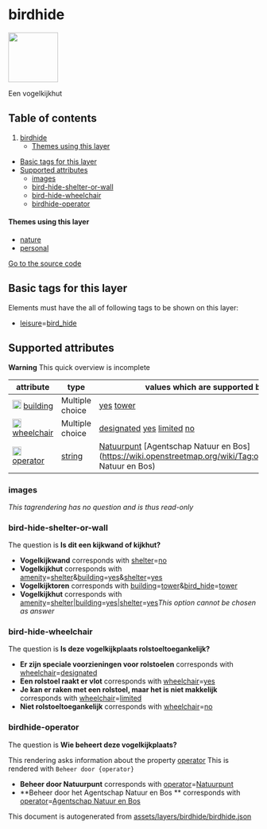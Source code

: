 

 birdhide 
==========



<img src='https://mapcomplete.osm.be/./assets/layers/birdhide/birdhide.svg' height="100px"> 

Een vogelkijkhut




## Table of contents

1. [birdhide](#birdhide)
      * [Themes using this layer](#themes-using-this-layer)
  - [Basic tags for this layer](#basic-tags-for-this-layer)
  - [Supported attributes](#supported-attributes)
    + [images](#images)
    + [bird-hide-shelter-or-wall](#bird-hide-shelter-or-wall)
    + [bird-hide-wheelchair](#bird-hide-wheelchair)
    + [birdhide-operator](#birdhide-operator)










#### Themes using this layer 





  - [nature](https://mapcomplete.osm.be/nature)
  - [personal](https://mapcomplete.osm.be/personal)


[Go to the source code](../assets/layers/birdhide/birdhide.json)



 Basic tags for this layer 
---------------------------



Elements must have the all of following tags to be shown on this layer:



  - <a href='https://wiki.openstreetmap.org/wiki/Key:leisure' target='_blank'>leisure</a>=<a href='https://wiki.openstreetmap.org/wiki/Tag:leisure%3Dbird_hide' target='_blank'>bird_hide</a>




 Supported attributes 
----------------------



**Warning** This quick overview is incomplete



attribute | type | values which are supported by this layer
----------- | ------ | ------------------------------------------
[<img src='https://mapcomplete.osm.be/assets/svg/statistics.svg' height='18px'>](https://taginfo.openstreetmap.org/keys/building#values) [building](https://wiki.openstreetmap.org/wiki/Key:building) | Multiple choice | [](https://wiki.openstreetmap.org/wiki/Tag:building%3D) [yes](https://wiki.openstreetmap.org/wiki/Tag:building%3Dyes) [tower](https://wiki.openstreetmap.org/wiki/Tag:building%3Dtower)
[<img src='https://mapcomplete.osm.be/assets/svg/statistics.svg' height='18px'>](https://taginfo.openstreetmap.org/keys/wheelchair#values) [wheelchair](https://wiki.openstreetmap.org/wiki/Key:wheelchair) | Multiple choice | [designated](https://wiki.openstreetmap.org/wiki/Tag:wheelchair%3Ddesignated) [yes](https://wiki.openstreetmap.org/wiki/Tag:wheelchair%3Dyes) [limited](https://wiki.openstreetmap.org/wiki/Tag:wheelchair%3Dlimited) [no](https://wiki.openstreetmap.org/wiki/Tag:wheelchair%3Dno)
[<img src='https://mapcomplete.osm.be/assets/svg/statistics.svg' height='18px'>](https://taginfo.openstreetmap.org/keys/operator#values) [operator](https://wiki.openstreetmap.org/wiki/Key:operator) | [string](../SpecialInputElements.md#string) | [Natuurpunt](https://wiki.openstreetmap.org/wiki/Tag:operator%3DNatuurpunt) [Agentschap Natuur en Bos](https://wiki.openstreetmap.org/wiki/Tag:operator%3DAgentschap Natuur en Bos)




### images 



_This tagrendering has no question and is thus read-only_





### bird-hide-shelter-or-wall 



The question is **Is dit een kijkwand of kijkhut?**





  - **Vogelkijkwand** corresponds with <a href='https://wiki.openstreetmap.org/wiki/Key:shelter' target='_blank'>shelter</a>=<a href='https://wiki.openstreetmap.org/wiki/Tag:shelter%3Dno' target='_blank'>no</a>
  - **Vogelkijkhut** corresponds with <a href='https://wiki.openstreetmap.org/wiki/Key:amenity' target='_blank'>amenity</a>=<a href='https://wiki.openstreetmap.org/wiki/Tag:amenity%3Dshelter' target='_blank'>shelter</a>&<a href='https://wiki.openstreetmap.org/wiki/Key:building' target='_blank'>building</a>=<a href='https://wiki.openstreetmap.org/wiki/Tag:building%3Dyes' target='_blank'>yes</a>&<a href='https://wiki.openstreetmap.org/wiki/Key:shelter' target='_blank'>shelter</a>=<a href='https://wiki.openstreetmap.org/wiki/Tag:shelter%3Dyes' target='_blank'>yes</a>
  - **Vogelkijktoren** corresponds with <a href='https://wiki.openstreetmap.org/wiki/Key:building' target='_blank'>building</a>=<a href='https://wiki.openstreetmap.org/wiki/Tag:building%3Dtower' target='_blank'>tower</a>&<a href='https://wiki.openstreetmap.org/wiki/Key:bird_hide' target='_blank'>bird_hide</a>=<a href='https://wiki.openstreetmap.org/wiki/Tag:bird_hide%3Dtower' target='_blank'>tower</a>
  - **Vogelkijkhut** corresponds with <a href='https://wiki.openstreetmap.org/wiki/Key:amenity' target='_blank'>amenity</a>=<a href='https://wiki.openstreetmap.org/wiki/Tag:amenity%3Dshelter' target='_blank'>shelter</a>|<a href='https://wiki.openstreetmap.org/wiki/Key:building' target='_blank'>building</a>=<a href='https://wiki.openstreetmap.org/wiki/Tag:building%3Dyes' target='_blank'>yes</a>|<a href='https://wiki.openstreetmap.org/wiki/Key:shelter' target='_blank'>shelter</a>=<a href='https://wiki.openstreetmap.org/wiki/Tag:shelter%3Dyes' target='_blank'>yes</a>_This option cannot be chosen as answer_




### bird-hide-wheelchair 



The question is **Is deze vogelkijkplaats rolstoeltoegankelijk?**





  - **Er zijn speciale voorzieningen voor rolstoelen** corresponds with <a href='https://wiki.openstreetmap.org/wiki/Key:wheelchair' target='_blank'>wheelchair</a>=<a href='https://wiki.openstreetmap.org/wiki/Tag:wheelchair%3Ddesignated' target='_blank'>designated</a>
  - **Een rolstoel raakt er vlot** corresponds with <a href='https://wiki.openstreetmap.org/wiki/Key:wheelchair' target='_blank'>wheelchair</a>=<a href='https://wiki.openstreetmap.org/wiki/Tag:wheelchair%3Dyes' target='_blank'>yes</a>
  - **Je kan er raken met een rolstoel, maar het is niet makkelijk** corresponds with <a href='https://wiki.openstreetmap.org/wiki/Key:wheelchair' target='_blank'>wheelchair</a>=<a href='https://wiki.openstreetmap.org/wiki/Tag:wheelchair%3Dlimited' target='_blank'>limited</a>
  - **Niet rolstoeltoegankelijk** corresponds with <a href='https://wiki.openstreetmap.org/wiki/Key:wheelchair' target='_blank'>wheelchair</a>=<a href='https://wiki.openstreetmap.org/wiki/Tag:wheelchair%3Dno' target='_blank'>no</a>




### birdhide-operator 



The question is **Wie beheert deze vogelkijkplaats?**

This rendering asks information about the property  [operator](https://wiki.openstreetmap.org/wiki/Key:operator) 
This is rendered with `Beheer door {operator}`



  - **Beheer door Natuurpunt** corresponds with <a href='https://wiki.openstreetmap.org/wiki/Key:operator' target='_blank'>operator</a>=<a href='https://wiki.openstreetmap.org/wiki/Tag:operator%3DNatuurpunt' target='_blank'>Natuurpunt</a>
  - **Beheer door het Agentschap Natuur en Bos ** corresponds with <a href='https://wiki.openstreetmap.org/wiki/Key:operator' target='_blank'>operator</a>=<a href='https://wiki.openstreetmap.org/wiki/Tag:operator%3DAgentschap Natuur en Bos' target='_blank'>Agentschap Natuur en Bos</a>
 

This document is autogenerated from [assets/layers/birdhide/birdhide.json](https://github.com/pietervdvn/MapComplete/blob/develop/assets/layers/birdhide/birdhide.json)